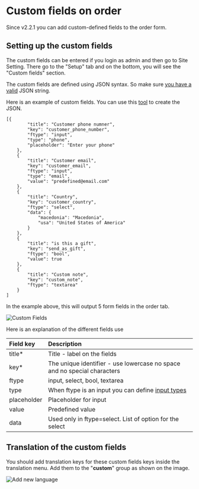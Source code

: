 # Custom fields on order

Since v2.2.1 you can add custom-defined fields to the order form.

## Setting up the custom fields

The custom fields can be entered if you login as admin and then go to Site Setting. There go to the "Setup" tab and on the bottom, you will see the "Custom fields" section.

The custom fields are defined using JSON syntax. So make sure [you have a valid](https://jsonlint.com/) JSON string.

Here is an example of custom fields. You can use this [tool](https://jsoneditoronline.org/) to create the JSON.

```text
[{
        "title": "Customer phone numner",
        "key": "customer_phone_number",
        "ftype": "input",
        "type": "phone",
        "placeholder": "Enter your phone"
    },
    {
        "title": "Customer email",
        "key": "customer_email",
        "ftype": "input",
        "type": "email",
        "value": "predefined@email.com"
    },
    {
        "title": "Country",
        "key": "customer_country",
        "ftype": "select",
        "data": {
            "macedonia": "Macedonia",
            "usa": "United States of America"
        }
    },
    {
        "title": "is this a gift",
        "key": "send_as_gift",
        "ftype": "bool",
        "value": true
    },
    {
        "title": "Custom note",
        "key": "custom_note",
        "ftype": "textarea"
    }
]
```

In the example above, this will output 5 form fields in the order tab.

![Custom Fields](https://i.imgur.com/WWMyFgq.png)

Here is an explanation of the different fields use

| Field key | Description |
| :--- | :--- |
| title\* | Title - label on the fields |
| key\* | The unique identifier - use lowercase no space and no special characters |
| ftype | input, select, bool, textarea |
| type | When ftype is an input you can define [input types](https://www.w3schools.com/html/html_form_input_types.asp) |
| placeholder | Placeholder for input |
| value | Predefined value |
| data | Used only in ftype=select. List of option for the select |

## Translation of the custom fields

You should add translation keys for these custom fields keys inside the translation menu. Add them to the "**custom**" group as shown on the image.

![Add new language](https://i.imgur.com/hKNpl8J.png)

